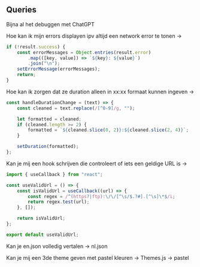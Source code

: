 ## Queries

Bijna al het debuggen met ChatGPT

Hoe kan ik mijn errors displayen ipv altijd een network error te tonen ->

```javascript
if (!result.success) {
	const errorMessages = Object.entries(result.error)
		.map(([key, value]) => `${key}: ${value}`)
		.join("\n");
	setErrorMessage(errorMessages);
	return;
}
```

Hoe kan ik zorgen dat ze duration alleen in xx:xx formaat kunnen ingeven ->

```javascript
const handleDurationChange = (text) => {
	const cleaned = text.replace(/[^0-9]/g, "");

	let formatted = cleaned;
	if (cleaned.length >= 2) {
		formatted = `${cleaned.slice(0, 2)}:${cleaned.slice(2, 4)}`;
	}

	setDuration(formatted);
};
```

Kan je mij een hook schrijven die controleert of iets een geldige URL is ->

```javascript
import { useCallback } from "react";

const useValidUrl = () => {
	const isValidUrl = useCallback((url) => {
		const regex = /^(https?|ftp):\/\/[^\s/$.?#].[^\s]\*$/i;
		return regex.test(url);
	}, []);

	return isValidUrl;
};

export default useValidUrl;
```

Kan je en.json volledig vertalen -> nl.json

Kan je mij een 3de theme geven met pastel kleuren -> Themes.js -> pastel
